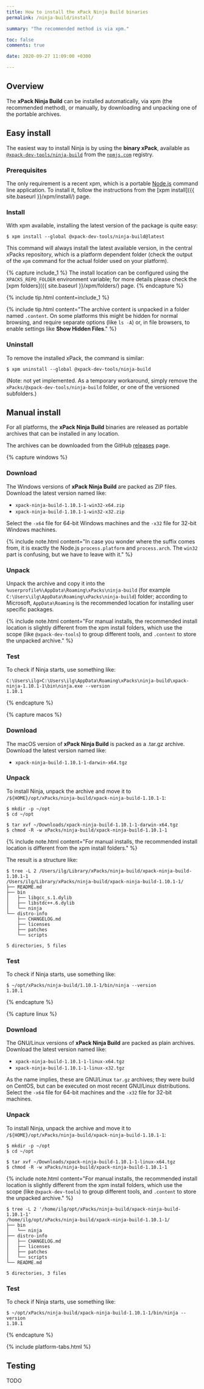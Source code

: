 ```yaml
---
title: How to install the xPack Ninja Build binaries
permalink: /ninja-build/install/

summary: "The recommended method is via xpm."

toc: false
comments: true

date: 2020-09-27 11:09:00 +0300

---
```


## Overview

The **xPack Ninja Build** can be installed automatically, via xpm (the
recommended method), or manually, by downloading and unpacking one of the
portable archives.

## Easy install

The easiest way to install Ninja is by using the **binary xPack**, available as
[`@xpack-dev-tools/ninja-build`](https://www.npmjs.com/package/@xpack-dev-tools/ninja-build)
from the [`npmjs.com`](https://www.npmjs.com) registry.

### Prerequisites

The only requirement is a recent
xpm, which is a portable
[Node.js](https://nodejs.org) command line application. To install it,
follow the instructions from the
[xpm install]({{ site.baseurl }}/xpm/install/) page.

### Install

With xpm available, installing
the latest version of the package is quite easy:

```console
$ xpm install --global @xpack-dev-tools/ninja-build@latest
```

This command will always install the latest available version,
in the central xPacks repository, which is a platform dependent folder
(check the output of the `xpm` command for the actual folder used on
your platform).

{% capture include_1 %}
The install location can be configured using the
`XPACKS_REPO_FOLDER` environment variable; for more details please check the
[xpm folders]({{ site.baseurl }}/xpm/folders/) page.
{% endcapture %}

{% include tip.html content=include_1 %}

{% include tip.html content="The archive content is unpacked in a folder
named `.content`. On some platforms
this might be hidden for normal browsing, and require
separate options (like `ls -A`) or, in file browsers, to enable
settings like **Show Hidden Files**." %}

### Uninstall

To remove the installed xPack, the command is similar:

```console
$ xpm uninstall --global @xpack-dev-tools/ninja-build
```

(Note: not yet implemented. As a temporary workaround, simply remove the
`xPacks/@xpack-dev-tools/ninja-build` folder, or one of the versioned
subfolders.)

## Manual install

For all platforms, the **xPack Ninja Build** binaries are released as portable
archives that can be installed in any location.

The archives can be downloaded from the
GitHub [releases](https://github.com/xpack-dev-tools/ninja-build-xpack/releases/)
page.

{% capture windows %}
### Download

The Windows versions of **xPack Ninja Build** are packed as ZIP files.
Download the latest version named like:

- `xpack-ninja-build-1.10.1-1-win32-x64.zip`
- `xpack-ninja-build-1.10.1-1-win32-x32.zip`

Select the `-x64` file for 64-bit Windows machines and the `-x32` file
for 32-bit Windows machines.

{% include note.html content="In case you wonder where the suffix comes
from, it is exactly the Node.js `process.platform` and `process.arch`.
The `win32` part is confusing, but we have to leave with it." %}

### Unpack

Unpack the archive and copy it into the
`%userprofile%\AppData\Roaming\xPacks\ninja-build`
(for example `C:\Users\ilg\AppData\Roaming\xPacks\ninja-build`) folder;
according to Microsoft, `AppData\Roaming` is the recommended location for
installing user specific packages.

{% include note.html content="For manual installs, the recommended
install location is slightly different from the xpm install folders,
which use the scope (like `@xpack-dev-tools`) to group different tools,
and `.content` to store the unpacked archive." %}

### Test

To check if Ninja starts, use something like:

```
C:\Users\ilg>C:\Users\ilg\AppData\Roaming\xPacks\ninja-build\xpack-ninja-1.10.1-1\bin\ninja.exe --version
1.10.1
```

{% endcapture %}

{% capture macos %}
### Download

The macOS version of **xPack Ninja Build** is packed as a .tar.gz archive.
Download the latest version named like:

- `xpack-ninja-build-1.10.1-1-darwin-x64.tgz`

### Unpack

To install Ninja, unpack the archive and move it to
`/${HOME}/opt/xPacks/ninja-build/xpack-ninja-build-1.10.1-1`:

```console
$ mkdir -p ~/opt
$ cd ~/opt

$ tar xvf ~/Downloads/xpack-ninja-build-1.10.1-1-darwin-x64.tgz
$ chmod -R -w xPacks/ninja-build/xpack-ninja-build-1.10.1-1
```

{% include note.html content="For manual installs, the recommended
install location is different from the xpm install folders." %}

The result is a structure like:

```console
$ tree -L 2 /Users/ilg/Library/xPacks/ninja-build/xpack-ninja-build-1.10.1-1
/Users/ilg/Library/xPacks/ninja-build/xpack-ninja-build-1.10.1-1/
├── README.md
├── bin
│   ├── libgcc_s.1.dylib
│   ├── libstdc++.6.dylib
│   └── ninja
└── distro-info
    ├── CHANGELOG.md
    ├── licenses
    ├── patches
    └── scripts

5 directories, 5 files
```

### Test

To check if Ninja starts, use something like:

```console
$ ~/opt/xPacks/ninja-build/1.10.1-1/bin/ninja --version
1.10.1
```

{% endcapture %}

{% capture linux %}
### Download

The GNU/Linux versions of **xPack Ninja Build** are packed as plain archives.
Download the latest version named like:

- `xpack-ninja-build-1.10.1-1-linux-x64.tgz`
- `xpack-ninja-build-1.10.1-1-linux-x32.tgz`

As the name implies, these are GNU/Linux `tar.gz` archives; they were build on
CentOS, but can be executed on most recent GNU/Linux distributions.
Select the `-x64` file for 64-bit machines and the `-x32` file for 32-bit
machines.

### Unpack

To install Ninja, unpack the archive and move it to
`/${HOME}/opt/xPacks/ninja-build/xpack-ninja-build-1.10.1-1`:

```console
$ mkdir -p ~/opt
$ cd ~/opt

$ tar xvf ~/Downloads/xpack-ninja-build-1.10.1-1-linux-x64.tgz
$ chmod -R -w xPacks/ninja-build/xpack-ninja-build-1.10.1-1
```

{% include note.html content="For manual installs, the recommended
install location is slightly different from the xpm install folders,
which use the scope (like `@xpack-dev-tools`) to group different tools,
and `.content` to store the unpacked archive." %}

```console
$ tree -L 2 '/home/ilg/opt/xPacks/ninja-build/xpack-ninja-build-1.10.1-1'
/home/ilg/opt/xPacks/ninja-build/xpack-ninja-build-1.10.1-1/
├── bin
│   └── ninja
├── distro-info
│   ├── CHANGELOG.md
│   ├── licenses
│   ├── patches
│   └── scripts
└── README.md

5 directories, 3 files
```

### Test

To check if Ninja starts, use something like:

```console
$ ~/opt/xPacks/ninja-build/xpack-ninja-build-1.10.1-1/bin/ninja --version
1.10.1
```

{% endcapture %}

{% include platform-tabs.html %}

## Testing

TODO
